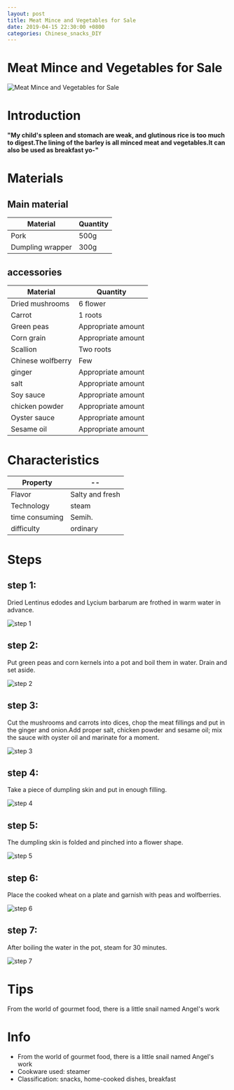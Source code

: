 ```yaml
---
layout: post
title: Meat Mince and Vegetables for Sale
date: 2019-04-15 22:30:00 +0800
categories: Chinese_snacks_DIY
---
```


# Meat Mince and Vegetables for Sale

![Meat Mince and Vegetables for Sale]({{site.baseurl}}/img/402582/402582.jpg)

# Introduction

**"My child's spleen and stomach are weak, and glutinous rice is too much to digest.The lining of the barley is all minced meat and vegetables.It can also be used as breakfast yo-"**

# Materials


## Main material

Material|Quantity
--|--
Pork|500g
Dumpling wrapper|300g

## accessories

Material|Quantity
--|--
Dried mushrooms|6 flower
Carrot|1 roots
Green peas|Appropriate amount
Corn grain|Appropriate amount
Scallion|Two roots
Chinese wolfberry|Few
ginger|Appropriate amount
salt|Appropriate amount
Soy sauce|Appropriate amount
chicken powder|Appropriate amount
Oyster sauce|Appropriate amount
Sesame oil|Appropriate amount

# Characteristics

Property|--
--|--
Flavor|Salty and fresh
Technology|steam
time consuming|Semih.
difficulty|ordinary

# Steps

## step 1:

Dried Lentinus edodes and Lycium barbarum are frothed in warm water in advance.

![step 1]({{site.baseurl}}/img/402582/1.jpg)

## step 2:

Put green peas and corn kernels into a pot and boil them in water. Drain and set aside.

![step 2]({{site.baseurl}}/img/402582/2.jpg)

## step 3:

Cut the mushrooms and carrots into dices, chop the meat fillings and put in the ginger and onion.Add proper salt, chicken powder and sesame oil; mix the sauce with oyster oil and marinate for a moment.

![step 3]({{site.baseurl}}/img/402582/3.jpg)

## step 4:

Take a piece of dumpling skin and put in enough filling.

![step 4]({{site.baseurl}}/img/402582/4.jpg)

## step 5:

The dumpling skin is folded and pinched into a flower shape.

![step 5]({{site.baseurl}}/img/402582/5.jpg)

## step 6:

Place the cooked wheat on a plate and garnish with peas and wolfberries.

![step 6]({{site.baseurl}}/img/402582/6.jpg)

## step 7:

After boiling the water in the pot, steam for 30 minutes.

![step 7]({{site.baseurl}}/img/402582/7.jpg)

# Tips

From the world of gourmet food, there is a little snail named Angel's work

# Info

- From the world of gourmet food, there is a little snail named Angel's work
- Cookware used: steamer
- Classification: snacks, home-cooked dishes, breakfast